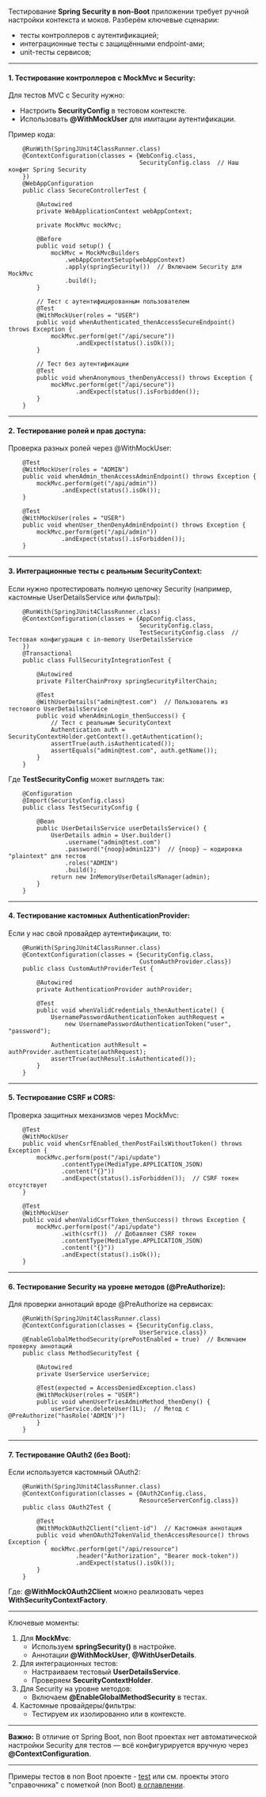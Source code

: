 Тестирование **Spring Security в non-Boot** приложении требует ручной настройки контекста и моков. Разберём ключевые 
сценарии: 
- тесты контроллеров с аутентификацией; 
- интеграционные тесты с защищёнными endpoint-ами; 
- unit-тесты сервисов;
________________________________________________________________________________________________________________________
#### 1. Тестирование контроллеров с MockMvc и Security:
Для тестов MVC с Security нужно:
- Настроить **SecurityConfig** в тестовом контексте.
- Использовать **@WithMockUser** для имитации аутентификации.

Пример кода:

        @RunWith(SpringJUnit4ClassRunner.class)
        @ContextConfiguration(classes = {WebConfig.class,
                                         SecurityConfig.class  // Наш конфиг Spring Security
        })
        @WebAppConfiguration
        public class SecureControllerTest {
        
            @Autowired
            private WebApplicationContext webAppContext;
        
            private MockMvc mockMvc;
        
            @Before
            public void setup() {
                mockMvc = MockMvcBuilders
                    .webAppContextSetup(webAppContext)
                    .apply(springSecurity())  // Включаем Security для MockMvc
                    .build();
            }
        
            // Тест с аутентифицированным пользователем
            @Test
            @WithMockUser(roles = "USER")
            public void whenAuthenticated_thenAccessSecureEndpoint() throws Exception {
                mockMvc.perform(get("/api/secure"))
                       .andExpect(status().isOk());
            }
        
            // Тест без аутентификации
            @Test
            public void whenAnonymous_thenDenyAccess() throws Exception {
                mockMvc.perform(get("/api/secure"))
                       .andExpect(status().isForbidden());
            }
        }
________________________________________________________________________________________________________________________
#### 2. Тестирование ролей и прав доступа:
Проверка разных ролей через @WithMockUser:

        @Test
        @WithMockUser(roles = "ADMIN")
        public void whenAdmin_thenAccessAdminEndpoint() throws Exception {
            mockMvc.perform(get("/api/admin"))
                   .andExpect(status().isOk());
        }
        
        @Test
        @WithMockUser(roles = "USER")
        public void whenUser_thenDenyAdminEndpoint() throws Exception {
            mockMvc.perform(get("/api/admin"))
                   .andExpect(status().isForbidden());
        }
________________________________________________________________________________________________________________________
#### 3. Интеграционные тесты с реальным SecurityContext:
Если нужно протестировать полную цепочку Security (например, кастомные UserDetailsService или фильтры):

        @RunWith(SpringJUnit4ClassRunner.class)
        @ContextConfiguration(classes = {AppConfig.class,
                                         SecurityConfig.class,
                                         TestSecurityConfig.class  // Тестовая конфигурация с in-memory UserDetailsService
        })
        @Transactional
        public class FullSecurityIntegrationTest {
        
            @Autowired
            private FilterChainProxy springSecurityFilterChain;
        
            @Test
            @WithUserDetails("admin@test.com")  // Пользователь из тестового UserDetailsService
            public void whenAdminLogin_thenSuccess() {
                // Тест с реальным SecurityContext
                Authentication auth = SecurityContextHolder.getContext().getAuthentication();
                assertTrue(auth.isAuthenticated());
                assertEquals("admin@test.com", auth.getName());
            }
        }

Где **TestSecurityConfig** может выглядеть так:

        @Configuration
        @Import(SecurityConfig.class)
        public class TestSecurityConfig {
        
            @Bean
            public UserDetailsService userDetailsService() {
                UserDetails admin = User.builder()
                    .username("admin@test.com")
                    .password("{noop}admin123")  // {noop} — кодировка "plaintext" для тестов
                    .roles("ADMIN")
                    .build();
                return new InMemoryUserDetailsManager(admin);
            }
        }
________________________________________________________________________________________________________________________
#### 4. Тестирование кастомных AuthenticationProvider:
Если у нас свой провайдер аутентификации, то:

        @RunWith(SpringJUnit4ClassRunner.class)
        @ContextConfiguration(classes = {SecurityConfig.class,
                                         CustomAuthProvider.class})
        public class CustomAuthProviderTest {
        
            @Autowired
            private AuthenticationProvider authProvider;
        
            @Test
            public void whenValidCredentials_thenAuthenticate() {
                UsernamePasswordAuthenticationToken authRequest =
                    new UsernamePasswordAuthenticationToken("user", "password");
                
                Authentication authResult = authProvider.authenticate(authRequest);
                assertTrue(authResult.isAuthenticated());
            }
        }
________________________________________________________________________________________________________________________
#### 5. Тестирование CSRF и CORS:
Проверка защитных механизмов через MockMvc:

        @Test
        @WithMockUser
        public void whenCsrfEnabled_thenPostFailsWithoutToken() throws Exception {
            mockMvc.perform(post("/api/update")
                   .contentType(MediaType.APPLICATION_JSON)
                   .content("{}"))
                   .andExpect(status().isForbidden());  // CSRF токен отсутствует
        }
        
        @Test
        @WithMockUser
        public void whenValidCsrfToken_thenSuccess() throws Exception {
            mockMvc.perform(post("/api/update")
                   .with(csrf())  // Добавляет CSRF токен
                   .contentType(MediaType.APPLICATION_JSON)
                   .content("{}"))
                   .andExpect(status().isOk());
        }
________________________________________________________________________________________________________________________
#### 6. Тестирование Security на уровне методов (@PreAuthorize):
Для проверки аннотаций вроде @PreAuthorize на сервисах:

        @RunWith(SpringJUnit4ClassRunner.class)
        @ContextConfiguration(classes = {SecurityConfig.class,
                                         UserService.class})
        @EnableGlobalMethodSecurity(prePostEnabled = true)  // Включаем проверку аннотаций
        public class MethodSecurityTest {
        
            @Autowired
            private UserService userService;
        
            @Test(expected = AccessDeniedException.class)
            @WithMockUser(roles = "USER")
            public void whenUserTriesAdminMethod_thenDeny() {
                userService.deleteUser(1L);  // Метод с @PreAuthorize("hasRole('ADMIN')")
            }
        }
________________________________________________________________________________________________________________________
#### 7. Тестирование OAuth2 (без Boot):
Если используется кастомный OAuth2:

        @RunWith(SpringJUnit4ClassRunner.class)
        @ContextConfiguration(classes = {OAuth2Config.class,
                                         ResourceServerConfig.class})
        public class OAuth2Test {
        
            @Test
            @WithMockOAuth2Client("client-id")  // Кастомная аннотация
            public void whenOAuth2TokenValid_thenAccessResource() throws Exception {
                mockMvc.perform(get("/api/resource")
                       .header("Authorization", "Bearer mock-token"))
                       .andExpect(status().isOk());
            }
        }

Где: **@WithMockOAuth2Client** можно реализовать через **WithSecurityContextFactory**.
________________________________________________________________________________________________________________________
Ключевые моменты:
1. Для **MockMvc**:
   - Используем **springSecurity()** в настройке.
   - Аннотации **@WithMockUser**, **@WithUserDetails**.
2. Для интеграционных тестов:
   - Настраиваем тестовый **UserDetailsService**.
   - Проверяем **SecurityContextHolder**.
3. Для Security на уровне методов:
   - Включаем **@EnableGlobalMethodSecurity** в тестах.
4. Кастомные провайдеры/фильтры:
   - Тестируем их изолированно или в контексте.

________________________________________________________________________________________________________________________
**Важно:** 
В отличие от Spring Boot, non Boot проектах нет автоматической настройки Security для тестов — всё конфигурируется вручную 
через **@ContextConfiguration**.
________________________________________________________________________________________________________________________
Примеры тестов в non Boot проекте - [test](https://github.com/JcoderPaul/SPRING_SECURITY-Short_Guide/tree/master/Security_part_3_3/src/test) или 
см. проекты этого "справочника" с пометкой (non Boot) [в оглавлении](https://github.com/JcoderPaul/SPRING_SECURITY-Short_Guide).